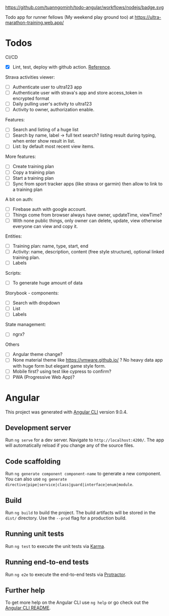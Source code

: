 https://github.com/tuanngominh/todo-angular/workflows/nodejs/badge.svg

Todo app for runner fellows (My weekend play ground too) at https://ultra-marathon-training.web.app/  

# Todos
CI/CD
- [x] Lint, test, deploy with github action. [Reference](https://help.github.com/en/actions/language-and-framework-guides/using-nodejs-with-github-actions).

Strava activities viewer:
- [ ] Authenticate user to ultra123 app
- [ ] Authenticate user with strava's app and store access_token in encrypted format
- [ ] Daily pulling user's activity to ultra123
- [ ] Activity to owner, authorization enable.

Features:
- [ ] Search and listing of a huge list
- [ ] Search by name, label -> full text search? listing result during typing, when enter show result in list.
- [ ] List: by default most recent view items. 

More features:
- [ ] Create training plan
- [ ] Copy a training plan
- [ ] Start a training plan
- [ ] Sync from sport tracker apps (like strava or garmin) then allow to link to a training plan

A bit on auth:
- [ ] Firebase auth with google account.
- [ ] Things come from browser always have owner, updateTime, viewTime?
- [ ] With none public things, only owner can delete, update, view otherwise everyone can view and copy it.

Entities:
- [ ] Training plan: name, type, start, end
- [ ] Activity: name, description, content (free style structure), optional linked training plan.
- [ ] Labels

Scripts:
- [ ] To generate huge amount of data

Storybook - components:
- [ ] Search with dropdown
- [ ] List
- [ ] Labels

State management:
- [ ] ngrx?

Others
- [ ] Angular theme change?
- [ ] None material theme like https://vmware.github.io/ ? No heavy data app with huge form but elegant game style form.
- [ ] Mobile first? using test like cypress to confirm?
- [ ] PWA (Progressive Web App)?

# Angular

This project was generated with [Angular CLI](https://github.com/angular/angular-cli) version 9.0.4.

## Development server

Run `ng serve` for a dev server. Navigate to `http://localhost:4200/`. The app will automatically reload if you change any of the source files.

## Code scaffolding

Run `ng generate component component-name` to generate a new component. You can also use `ng generate directive|pipe|service|class|guard|interface|enum|module`.

## Build

Run `ng build` to build the project. The build artifacts will be stored in the `dist/` directory. Use the `--prod` flag for a production build.

## Running unit tests

Run `ng test` to execute the unit tests via [Karma](https://karma-runner.github.io).

## Running end-to-end tests

Run `ng e2e` to execute the end-to-end tests via [Protractor](http://www.protractortest.org/).

## Further help

To get more help on the Angular CLI use `ng help` or go check out the [Angular CLI README](https://github.com/angular/angular-cli/blob/master/README.md).
